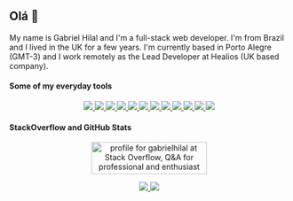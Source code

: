 ## Olá 👋

My name is Gabriel Hilal and I'm a full-stack web developer. I'm from Brazil and I lived in the UK for a few years. I'm currently based in Porto Alegre (GMT-3) and I work remotely as the Lead Developer at Healios (UK based company).

#### Some of my everyday tools

<a href="#">
  <p align="center">
    <img src="https://img.shields.io/badge/ruby-%23CC342D.svg?&style=for-the-badge&logo=ruby&logoColor=white"/>
    <img src="https://img.shields.io/badge/rails%20-%23CC0000.svg?&style=for-the-badge&logo=ruby-on-rails&logoColor=white"/>
    <img src="https://img.shields.io/badge/javascript%20-%23323330.svg?&style=for-the-badge&logo=javascript&logoColor=%23F7DF1E"/>
    <img src="https://img.shields.io/badge/jquery%20-%230769AD.svg?&style=for-the-badge&logo=jquery&logoColor=white"/>
    <img src="https://img.shields.io/badge/html5%20-%23E34F26.svg?&style=for-the-badge&logo=html5&logoColor=white"/>
    <img src="https://img.shields.io/badge/css3%20-%231572B6.svg?&style=for-the-badge&logo=css3&logoColor=white"/>
    <img src="https://img.shields.io/badge/SASS%20-hotpink.svg?&style=for-the-badge&logo=SASS&logoColor=white"/>
    <img src="https://img.shields.io/badge/bootstrap%20-%23563D7C.svg?&style=for-the-badge&logo=bootstrap&logoColor=white"/>
    <img src ="https://img.shields.io/badge/postgres-%23316192.svg?&style=for-the-badge&logo=postgresql&logoColor=white"/>
    <img src="https://img.shields.io/badge/git%20-%23F05033.svg?&style=for-the-badge&logo=git&logoColor=white"/>
    <img src="https://img.shields.io/badge/heroku%20-%23430098.svg?&style=for-the-badge&logo=heroku&logoColor=white"/>
    <img src="https://img.shields.io/badge/AWS%20-%23FF9900.svg?&style=for-the-badge&logo=amazon-aws&logoColor=white"/>
  </p>
</a>

#### StackOverflow and GitHub Stats

<p align="center">
  <a href="https://stackoverflow.com/users/1155142/gabrielhilal">
    <img src="https://stackoverflow.com/users/flair/1155142.png?theme=clean" width="208" height="58" alt="profile for gabrielhilal at Stack Overflow, Q&amp;A for professional and enthusiast programmers" title="profile for gabrielhilal at Stack Overflow, Q&amp;A for professional and enthusiast programmers">
  </a>
</p>

<a href="#">
  <p align="center">
    <img src="https://github-readme-stats.vercel.app/api?username=gabrielhilal&count_private=true&show_icons=true&hide_title=1" />
    <img src="https://github-readme-stats.vercel.app/api/top-langs/?username=gabrielhilal&layout=compact&hide_title=1" />
  </p>
</a>

